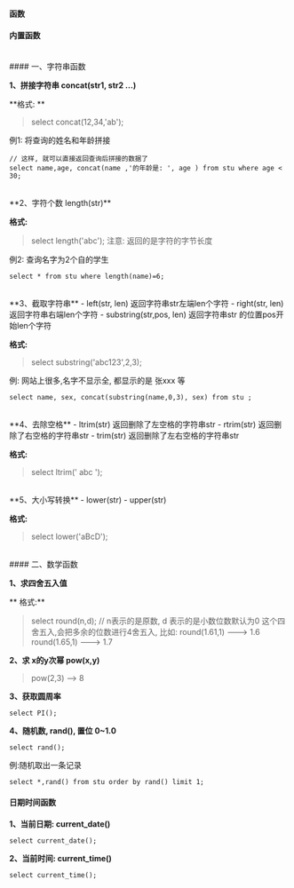 #### 函数


#### 内置函数


<br>
#### 一、字符串函数

**1、拼接字符串 concat(str1, str2 ...)**

**格式: **

> select concat(12,34,'ab');

例1: 将查询的姓名和年龄拼接
```
// 这样, 就可以直接返回查询后拼接的数据了
select name,age, concat(name ,'的年龄是: ', age ) from stu where age < 30;
```



<br>
**2、字符个数 length(str)**

**格式:**
> select length('abc');
注意: 返回的是字符的字节长度

例2: 查询名字为2个自的学生
```
select * from stu where length(name)=6;
```


<br>
**3、截取字符串**
 - left(str, len) 返回字符串str左端len个字符
 - right(str, len) 返回字符串右端len个字符
 - substring(str,pos, len) 返回字符串str 的位置pos开始len个字符
    
**格式:**
> select substring('abc123',2,3);
 
例: 网站上很多,名字不显示全, 都显示的是 张xxx 等
```
select name, sex, concat(substring(name,0,3), sex) from stu ;
```


<br>
**4、去除空格**
- ltrim(str) 返回删除了左空格的字符串str
- rtrim(str) 返回删除了右空格的字符串str
- trim(str)  返回删除了左右空格的字符串str


 **格式:** 
 > select ltrim('   abc   ');
 
 
 <br>
 **5、大小写转换**
 - lower(str)
 - upper(str)
 
 **格式:**
 > select lower('aBcD');
 
 
 
 
 
<br>
#### 二、数学函数

**1、求四舍五入值**
 
** 格式:**
> select round(n,d); // n表示的是原数, d 表示的是小数位数默认为0
这个四舍五入,会把多余的位数进行4舍五入, 
比如: round(1.61,1) ---> 1.6
round(1.65,1) ---> 1.7


**2、求 x的y次幂 pow(x,y)**       
 > pow(2,3) --> 8
 
 
 **3、获取圆周率**
 ```
 select PI();
 ```
 
 **4、随机数, rand(), 置位 0~1.0**
 ```
 select rand();
 ```
 
 例:随机取出一条记录
 ```
 select *,rand() from stu order by rand() limit 1;
 ```
 
#### 日期时间函数

**1、当前日期: current_date()**
```
select current_date();
```


**2、当前时间: current_time()**
```
select current_time();
```
     